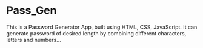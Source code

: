 # Pass_Gen

This is a Password Generator App,  built using HTML, CSS, JavaScript.
It can generate password of desired length by combining different characters, letters and numbers...
